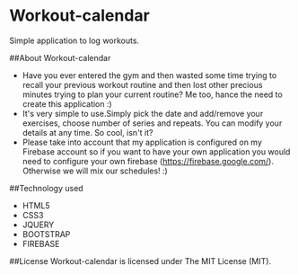 # Workout-calendar
Simple application to log workouts.

##About Workout-calendar
* Have you ever entered the gym and then wasted some time trying to recall your previous workout routine and then lost other precious minutes trying to plan your current routine? Me too, hance the need to create this application :)
* It's very simple to use.Simply pick the date and add/remove your exercises, choose number of series and repeats.
You can modify your details at any time. So cool, isn't it?
* Please take into account that my application is configured on my Firebase account so if you want to have your own application you would need to configure your own firebase (https://firebase.google.com/). Otherwise we will mix our schedules! :)

##Technology used
* HTML5
* CSS3
* JQUERY
* BOOTSTRAP
* FIREBASE

##License
Workout-calendar is licensed under The MIT License (MIT).


